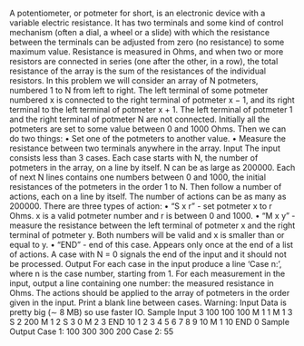  A potentiometer, or potmeter for short, is an electronic device with a variable electric resistance. It
has two terminals and some kind of control mechanism (often a dial, a wheel or a slide) with which the
resistance between the terminals can be adjusted from zero (no resistance) to some maximum value.
Resistance is measured in Ohms, and when two or more resistors are connected in series (one after the
other, in a row), the total resistance of the array is the sum of the resistances of the individual resistors.
In this problem we will consider an array of N potmeters, numbered 1 to N from left to right. The
left terminal of some potmeter numbered x is connected to the right terminal of potmeter x − 1, and
its right terminal to the left terminal of potmeter x + 1. The left terminal of potmeter 1 and the right
terminal of potmeter N are not connected.
Initially all the potmeters are set to some value between 0 and 1000 Ohms. Then we can do two
things:
• Set one of the potmeters to another value.
• Measure the resistance between two terminals anywhere in the array.
Input
The input consists less than 3 cases. Each case starts with N, the number of potmeters in the array,
on a line by itself. N can be as large as 200000. Each of next N lines contains one numbers between 0
and 1000, the initial resistances of the potmeters in the order 1 to N. Then follow a number of actions,
each on a line by itself. The number of actions can be as many as 200000. There are three types of
action:
• “S x r” - set potmeter x to r Ohms. x is a valid potmeter number and r is between 0 and 1000.
• “M x y” - measure the resistance between the left terminal of potmeter x and the right terminal
of potmeter y. Both numbers will be valid and x is smaller than or equal to y.
• “END” - end of this case. Appears only once at the end of a list of actions.
A case with N = 0 signals the end of the input and it should not be processed.
Output
For each case in the input produce a line ‘Case n:’, where n is the case number, starting from 1.
For each measurement in the input, output a line containing one number: the measured resistance
in Ohms. The actions should be applied to the array of potmeters in the order given in the input.
Print a blank line between cases.
Warning: Input Data is pretty big (∼ 8 MB) so use faster IO.
Sample Input
3
100
100
100
M 1 1
M 1 3
S 2 200
M 1 2
S 3 0
M 2 3
END
10
1
2
3
4
5
6
7
8
9
10
M 1 10
END
0
Sample Output
Case 1:
100
300
300
200
Case 2:
55
